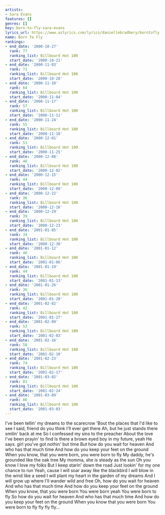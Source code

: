 ```yaml
---
artists:
- Sara Evans
features: []
genres: []
key: born-to-fly-sara-evans
lyrics_url: https://www.azlyrics.com/lyrics/daniellebradbery/borntofly.html
name: Born To Fly
rankings:
- end_date: '2000-10-27'
  rank: 77
  ranking_list: Billboard Hot 100
  start_date: '2000-10-21'
- end_date: '2000-11-03'
  rank: 71
  ranking_list: Billboard Hot 100
  start_date: '2000-10-28'
- end_date: '2000-11-10'
  rank: 64
  ranking_list: Billboard Hot 100
  start_date: '2000-11-04'
- end_date: '2000-11-17'
  rank: 57
  ranking_list: Billboard Hot 100
  start_date: '2000-11-11'
- end_date: '2000-11-24'
  rank: 55
  ranking_list: Billboard Hot 100
  start_date: '2000-11-18'
- end_date: '2000-12-01'
  rank: 51
  ranking_list: Billboard Hot 100
  start_date: '2000-11-25'
- end_date: '2000-12-08'
  rank: 46
  ranking_list: Billboard Hot 100
  start_date: '2000-12-02'
- end_date: '2000-12-15'
  rank: 44
  ranking_list: Billboard Hot 100
  start_date: '2000-12-09'
- end_date: '2000-12-22'
  rank: 36
  ranking_list: Billboard Hot 100
  start_date: '2000-12-16'
- end_date: '2000-12-29'
  rank: 39
  ranking_list: Billboard Hot 100
  start_date: '2000-12-23'
- end_date: '2001-01-05'
  rank: 34
  ranking_list: Billboard Hot 100
  start_date: '2000-12-30'
- end_date: '2001-01-12'
  rank: 46
  ranking_list: Billboard Hot 100
  start_date: '2001-01-06'
- end_date: '2001-01-19'
  rank: 44
  ranking_list: Billboard Hot 100
  start_date: '2001-01-13'
- end_date: '2001-01-26'
  rank: 36
  ranking_list: Billboard Hot 100
  start_date: '2001-01-20'
- end_date: '2001-02-02'
  rank: 42
  ranking_list: Billboard Hot 100
  start_date: '2001-01-27'
- end_date: '2001-02-09'
  rank: 53
  ranking_list: Billboard Hot 100
  start_date: '2001-02-03'
- end_date: '2001-02-16'
  rank: 58
  ranking_list: Billboard Hot 100
  start_date: '2001-02-10'
- end_date: '2001-02-23'
  rank: 74
  ranking_list: Billboard Hot 100
  start_date: '2001-02-17'
- end_date: '2001-03-02'
  rank: 81
  ranking_list: Billboard Hot 100
  start_date: '2001-02-24'
- end_date: '2001-03-09'
  rank: 86
  ranking_list: Billboard Hot 100
  start_date: '2001-03-03'
---
```


I've been tellin' my dreams to the scarecrow
'Bout the places that I'd like to see
I said, friend do you think I'll ever get there
Ah, but he just stands there smilin' back at me
So I confessed my sins to the preacher
About the love I've been prayin' to find
Is there a brown eyed boy in my future, yeah
He says. girl you've got nothin' but time
But how do you wait for heaven
And who has that much time
And how do you keep your feet on the ground
When you know, that you were born, you were born to fly
My daddy, he's grounded like the oak tree
My momma, she is steady as the sun
Oh you know I love my folks
But I keep starin' down the road
Just lookin' for my one chance to run
Yeah, cause I will soar away like the blackbird
I will blow in the wind like a seed
I will plant my heart in the garden of my dreams
And I will grow up where I'll wander wild and free
Oh, how do you wait for heaven
And who has that much time
And how do you keep your feet on the ground
When you know, that you were born
You were born yeah
You were born to fly
So how do you wait for heaven
And who has that much time
And how do you keep your feet on the ground
When you know that you were born
You were born to fly fly fly fly...



